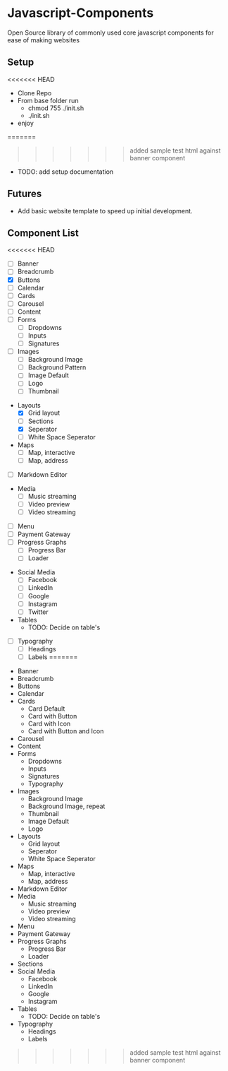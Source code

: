 # Javascript-Components

Open Source library of commonly used core javascript components for ease of making websites

## Setup

<<<<<<< HEAD
- Clone Repo
- From base folder run
  - chmod 755 ./init.sh
  - ./init.sh
- enjoy

=======
>>>>>>> added sample test html against banner component
- TODO: add setup documentation

## Futures

- Add basic website template to speed up initial development.

## Component List

<<<<<<< HEAD
- [ ] Banner
- [ ] Breadcrumb
- [x] Buttons
- [ ] Calendar
- [ ] Cards
- [ ] Carousel
- [ ] Content
- [ ] Forms
  - [ ] Dropdowns
  - [ ] Inputs
  - [ ] Signatures
- [ ] Images
  - [ ] Background Image
  - [ ] Background Pattern
  - [ ] Image Default
  - [ ] Logo
  - [ ] Thumbnail
- Layouts
  - [x] Grid layout
  - [ ] Sections
  - [x] Seperator
  - [ ] White Space Seperator
- Maps
  - [ ] Map, interactive
  - [ ] Map, address
- [ ] Markdown Editor
- Media
  - [ ] Music streaming
  - [ ] Video preview
  - [ ] Video streaming
- [ ] Menu
- [ ] Payment Gateway
- [ ] Progress Graphs
  - [ ] Progress Bar
  - [ ] Loader
- Social Media
  - [ ] Facebook
  - [ ] LinkedIn
  - [ ] Google
  - [ ] Instagram
  - [ ] Twitter
- Tables
  - TODO: Decide on table's
- [ ] Typography
  - [ ] Headings
  - [ ] Labels
=======
- Banner
- Breadcrumb
- Buttons
- Calendar
- Cards
  - Card Default
  - Card with Button
  - Card with Icon
  - Card with Button and Icon
- Carousel
- Content
- Forms
  - Dropdowns
  - Inputs
  - Signatures
  - Typography
- Images
  - Background Image
  - Background Image, repeat
  - Thumbnail
  - Image Default
  - Logo
- Layouts
  - Grid layout
  - Seperator
  - White Space Seperator
- Maps
  - Map, interactive
  - Map, address
- Markdown Editor
- Media
  - Music streaming
  - Video preview
  - Video streaming
- Menu
- Payment Gateway
- Progress Graphs
  - Progress Bar
  - Loader
- Sections
- Social Media
  - Facebook
  - LinkedIn
  - Google
  - Instagram
- Tables
  - TODO: Decide on table's
- Typography
  - Headings
  - Labels
>>>>>>> added sample test html against banner component
